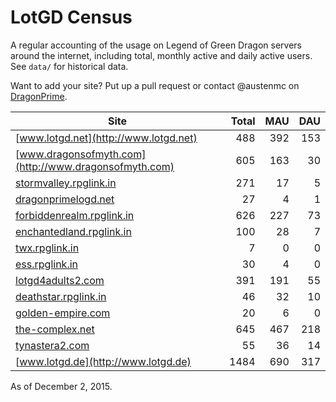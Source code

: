 # LotGD Census
A regular accounting of the usage on Legend of Green Dragon servers around the internet, including total, monthly active and daily active users. See `data/` for historical data.

Want to add your site? Put up a pull request or contact @austenmc on [DragonPrime](http://dragonprime.net).


Site | Total | MAU | DAU
--- | ---:| ---:| ---:
[www.lotgd.net](http://www.lotgd.net)|488|392|153
[www.dragonsofmyth.com](http://www.dragonsofmyth.com)|605|163|30
[stormvalley.rpglink.in](http://stormvalley.rpglink.in)|271|17|5
[dragonprimelogd.net](http://dragonprimelogd.net)|27|4|1
[forbiddenrealm.rpglink.in](http://forbiddenrealm.rpglink.in)|626|227|73
[enchantedland.rpglink.in](http://enchantedland.rpglink.in)|100|28|7
[twx.rpglink.in](http://twx.rpglink.in)|7|0|0
[ess.rpglink.in](http://ess.rpglink.in)|30|4|0
[lotgd4adults2.com](http://lotgd4adults2.com)|391|191|55
[deathstar.rpglink.in](http://deathstar.rpglink.in)|46|32|10
[golden-empire.com](http://golden-empire.com)|20|6|0
[the-complex.net](http://the-complex.net)|645|467|218
[tynastera2.com](http://tynastera2.com)|55|36|14
[www.lotgd.de](http://www.lotgd.de)|1484|690|317

As of December 2, 2015.
